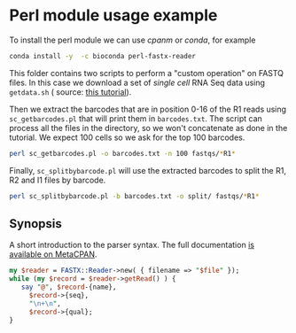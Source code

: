# Perl module usage example

To install the perl module we can use _cpanm_ or _conda_, for example
```bash
conda install -y  -c bioconda perl-fastx-reader
```

This folder contains two scripts to perform a "custom operation" on FASTQ files.
In this case we download a set of _single cell_ RNA Seq data using `getdata.sh` (
source: [this tutorial](https://umi-tools.readthedocs.io/en/latest/Single_cell_tutorial.html#step-1-obtaining-the-data)).

Then we extract the barcodes that are in position 0-16 of the R1 reads using
`sc_getbarcodes.pl` that will print them in `barcodes.txt`. The script can process
all the files in the directory, so we won't concatenate as done in the tutorial.
We expect 100 cells so we ask for the top 100 barcodes.

```bash
perl sc_getbarcodes.pl -o barcodes.txt -n 100 fastqs/*R1*
```

Finally, `sc_splitbybarcode.pl` will use the extracted barcodes to split the
R1, R2 and I1 files by barcode.

```bash
perl sc_splitbybarcode.pl -b barcodes.txt -o split/ fastqs/*R1*
```

## Synopsis

A short introduction to the parser syntax. The full documentation [is available on MetaCPAN](https://metacpan.org/pod/FASTX::Reader).

```perl
my $reader = FASTX::Reader->new( { filename => "$file" });
while (my $record = $reader->getRead() ) {
   say "@", $record-{name},
     $record->{seq},
     "\n+\n",
     $record->{qual};
}
```